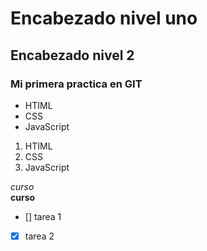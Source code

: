 # Encabezado nivel uno
## Encabezado nivel 2
### Mi primera practica en GIT

- HTIML
- CSS
- JavaScript
  
1. HTIML
2. CSS
3. JavaScript

*curso*<br>
**curso**<br>
- [] tarea 1<br>
- [x] tarea 2<br>
